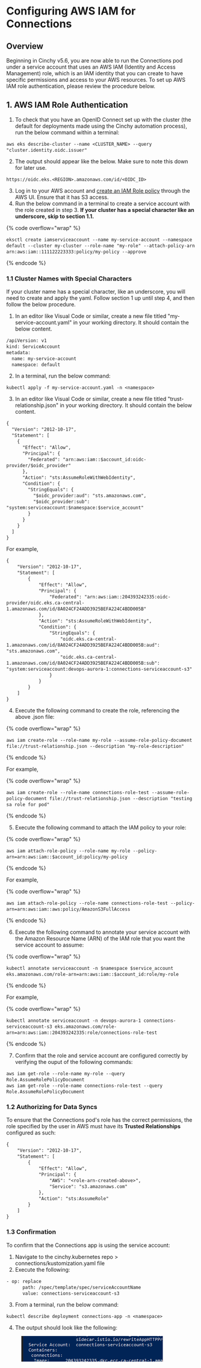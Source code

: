 # Configuring AWS IAM for Connections

## Overview

Beginning in Cinchy v5.6, you are now able to run the Connections pod under a service account that uses an AWS IAM (Identity and Access Management) role, which is an IAM identity that you can create to have specific permissions and access to your AWS resources. To set up AWS IAM role authentication, please review the procedure below.

## 1. AWS IAM Role Authentication

1. To check that you have an OpenID Connect set up with the cluster (the default for deployments made using the Cinchy automation process), run the below command within a terminal:

```
aws eks describe-cluster --name <CLUSTER_NAME> --query "cluster.identity.oidc.issuer"
```

2. The output should appear like the below. Make sure to note this down for later use.

```
https://oidc.eks.<REGION>.amazonaws.com/id/<OIDC_ID>
```

3. Log in to your AWS account and [create an IAM Role policy](https://docs.aws.amazon.com/IAM/latest/UserGuide/access\_policies\_create.html) through the AWS UI. Ensure that it has S3 access.
4. Run the below command in a terminal to create a service account with the role created in step 3. **If your cluster has a special character like an underscore, skip to section 1.1.**

{% code overflow="wrap" %}
```
eksctl create iamserviceaccount --name my-service-account --namespace default --cluster my-cluster --role-name "my-role" --attach-policy-arn arn:aws:iam::111122223333:policy/my-policy --approve
```
{% endcode %}

### 1.1 Cluster Names with Special Characters

If your cluster name has a special character, like an underscore, you will need to create and apply the yaml. Follow section 1 up until step 4, and then follow the below procedure.

1. In an editor like Visual Code or similar, create a new file titled "my-service-account.yaml" in your working directory. It should contain the below content.

```
/apiVersion: v1
kind: ServiceAccount
metadata:
  name: my-service-account
  namespace: default
```

2. In a terminal, run the below command:

```
kubectl apply -f my-service-account.yaml -n <namespace>
```

3. In an editor like Visual Code or similar, create a new file titled "trust-relationship.json" in your working directory. It should contain the below content.

```
{
  "Version": "2012-10-17",
  "Statement": [
    {
      "Effect": "Allow",
      "Principal": {
        "Federated": "arn:aws:iam::$account_id:oidc-provider/$oidc_provider"
      },
      "Action": "sts:AssumeRoleWithWebIdentity",
      "Condition": {
        "StringEquals": {
          "$oidc_provider:aud": "sts.amazonaws.com",
          "$oidc_provider:sub": "system:serviceaccount:$namespace:$service_account"
        }
      }
    }
  ]
}

```

For example,&#x20;

```
{
    "Version": "2012-10-17",
    "Statement": [
        {
            "Effect": "Allow",
            "Principal": {
                "Federated": "arn:aws:iam::204393242335:oidc-provider/oidc.eks.ca-central-1.amazonaws.com/id/8A024CF24ADD3925BEFA224C4BDD005B"
            },
            "Action": "sts:AssumeRoleWithWebIdentity",
            "Condition": {
                "StringEquals": {
                    "oidc.eks.ca-central-1.amazonaws.com/id/8A024CF24ADD3925BEFA224C4BDD005B:aud": "sts.amazonaws.com",
                    "oidc.eks.ca-central-1.amazonaws.com/id/8A024CF24ADD3925BEFA224C4BDD005B:sub": "system:serviceaccount:devops-aurora-1:connections-serviceaccount-s3"
                }
            }
        }
    ]
}

```

4. Execute the following command to create the role, referencing the above .json file:

{% code overflow="wrap" %}
```
aws iam create-role --role-name my-role --assume-role-policy-document file://trust-relationship.json --description "my-role-description"
```
{% endcode %}

For example,

{% code overflow="wrap" %}
```
aws iam create-role --role-name connections-role-test --assume-role-policy-document file://trust-relationship.json --description "testing sa role for pod"
```
{% endcode %}

5. Execute the following command to attach the IAM policy to your role:

{% code overflow="wrap" %}
```
aws iam attach-role-policy --role-name my-role --policy-arn=arn:aws:iam::$account_id:policy/my-policy
```
{% endcode %}

For example,

{% code overflow="wrap" %}
```
aws iam attach-role-policy --role-name connections-role-test --policy-arn=arn:aws:iam::aws:policy/AmazonS3FullAccess
```
{% endcode %}

6. Execute the following command to annotate your service account with the Amazon Resource Name (ARN) of the IAM role that you want the service account to assume:

{% code overflow="wrap" %}
```
kubectl annotate serviceaccount -n $namespace $service_account eks.amazonaws.com/role-arn=arn:aws:iam::$account_id:role/my-role
```
{% endcode %}

For example,

{% code overflow="wrap" %}
```
kubectl annotate serviceaccount -n devops-aurora-1 connections-serviceaccount-s3 eks.amazonaws.com/role-arn=arn:aws:iam::204393242335:role/connections-role-test
```
{% endcode %}

7. Confirm that the role and service account are configured correctly by verifying the ouput of the following commands:

```
aws iam get-role --role-name my-role --query Role.AssumeRolePolicyDocument
aws iam get-role --role-name connections-role-test --query Role.AssumeRolePolicyDocument
```

### 1.2 Authorizing for Data Syncs

To ensure that the Connections pod's role has the correct permissions, the role specified by the user in AWS must have its **Trusted Relationships** configured as such:

```
{
	"Version": "2012-10-17",
	"Statement": [
		{
			"Effect": "Allow",
			"Principal": {
				"AWS": "<role-arn-created-above>",
				"Service": "s3.amazonaws.com"
			},
			"Action": "sts:AssumeRole"
		}
	]
}
```

### 1.3 Confirmation

To confirm that the Connections app is using the service account:

1. Navigate to the cinchy.kubernetes repo > connections/kustomization.yaml file
2. Execute the following:

```
- op: replace
      path: /spec/template/spec/serviceAccountName
      value: connections-serviceaccount-s3
```

3. From a terminal, run the below command:

```
kubectl describe deployment connections-app -n <namespace>
```

4. The output should look like the following:

<figure><img src="../../../.gitbook/assets/image (337).png" alt=""><figcaption></figcaption></figure>
